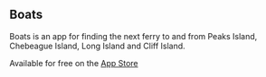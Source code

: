 Boats
----

Boats is an app for finding the next ferry to and from Peaks Island, Chebeague Island, Long Island and Cliff Island.

Available for free on the [App Store](https://itunes.apple.com/us/app/boats-casco-bay-ferry-schedules/id1152562893?ls=1&mt=8)
